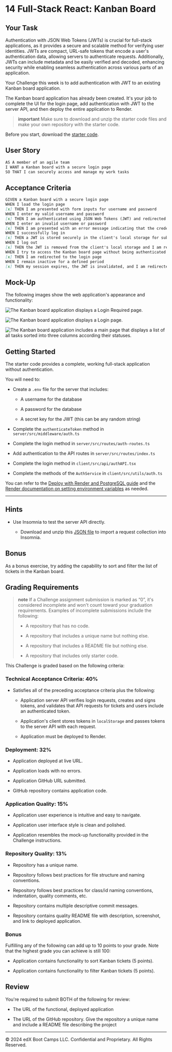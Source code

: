 # 14 Full-Stack React: Kanban Board

## Your Task

Authentication with JSON Web Tokens (JWTs) is crucial for full-stack applications, as it provides a secure and scalable method for verifying user identities. JWTs are compact, URL-safe tokens that encode a user's authentication data, allowing servers to authenticate requests. Additionally, JWTs can include metadata and be easily verified and decoded, enhancing security while enabling seamless authentication across various parts of an application.

Your Challenge this week is to add authentication with JWT to an existing Kanban board application.

The Kanban board application has already been created. It's your job to complete the UI for the login page, add authentication with JWT to the server API, and then deploy the entire application to Render.

> **important** Make sure to download and unzip the starter code files and make your own repository with the starter code.

Before you start, download the [starter code](https://static.bc-edx.com/coding/software-dev/14-Full-Stack-React/Develop.zip).

## User Story

```md
AS A member of an agile team
I WANT a Kanban board with a secure login page
SO THAT I can securely access and manage my work tasks
```

## Acceptance Criteria

```md
GIVEN a Kanban board with a secure login page
WHEN I load the login page
[x] THEN I am presented with form inputs for username and password
WHEN I enter my valid username and password
[x] THEN I am authenticated using JSON Web Tokens (JWT) and redirected to the main Kanban board page
WHEN I enter an invalid username or password
[x] THEN I am presented with an error message indicating that the credentials are incorrect
WHEN I successfully log in
[x] THEN a JWT is stored securely in the client's local storage for subsequent authenticated requests
WHEN I log out
[x] THEN the JWT is removed from the client's local storage and I am redirected to the login page
WHEN I try to access the Kanban board page without being authenticated
[x] THEN I am redirected to the login page
WHEN I remain inactive for a defined period
[x] THEN my session expires, the JWT is invalidated, and I am redirected to the login page upon my next action
```

## Mock-Up

The following images show the web application's appearance and functionality:

![The Kanban board application displays a Login Required page.](./Assets/14-00-unauthenticated-page.png)

![The Kanban board application displays a Login page.](./Assets/14-01-login-page.png)

![The Kanban board application includes a main page that displays a list of all tasks sorted into three columns according their statuses.](./Assets/14-02-main-page.png)

## Getting Started

The starter code provides a complete, working full-stack application without authentication.

You will need to:

* Create a `.env` file for the server that includes:

  * A username for the database

  * A password for the database

  * A secret key for the JWT (this can be any random string)

* Complete the `authenticateToken` method in `server/src/middleware/auth.ts`

* Complete the login method in `server/src/routes/auth-routes.ts`

* Add authentication to the API routes in `server/src/routes/index.ts`

* Complete the login method in `client/src/api/authAPI.tsx`

* Complete the methods of the `AuthService` in `client/src/utils/auth.ts`

You can refer to the [Deploy with Render and PostgreSQL guide](https://coding-boot-camp.github.io/full-stack/render/deploy-with-render-and-postgresql) and the [Render documentation on setting environment variables](https://docs.render.com/configure-environment-variables) as needed.

---

## Hints

* Use Insomnia to test the server API directly.

  * Download and unzip this [JSON file](https://static.bc-edx.com/coding/software-dev/14-Full-Stack-React/assets/Insomnia_M14_Challenge.zip) to import a request collection into Insomnia.


## Bonus

As a bonus exercise, try adding the capability to sort and filter the list of tickets in the Kanban board.

## Grading Requirements

> **note** If a Challenge assignment submission is marked as “0”, it's considered incomplete and won't count toward your graduation requirements. Examples of incomplete submissions include the following:
>
> * A repository that has no code.
>
> * A repository that includes a unique name but nothing else.
>
> * A repository that includes a README file but nothing else.
>
> * A repository that includes only starter code.

This Challenge is graded based on the following criteria:

### Technical Acceptance Criteria: 40%

* Satisfies all of the preceding acceptance criteria plus the following:

  * Application server API verifies login requests, creates and signs tokens, and validates that API requests for tickets and users include an authenticated token.

  * Application's client stores tokens in `localStorage` and passes tokens to the server API with each request.

  * Application must be deployed to Render.

### Deployment: 32%

* Application deployed at live URL.

* Application loads with no errors.

* Application GitHub URL submitted.

* GitHub repository contains application code.

### Application Quality: 15%

* Application user experience is intuitive and easy to navigate.

* Application user interface style is clean and polished.

* Application resembles the mock-up functionality provided in the Challenge instructions.

### Repository Quality: 13%

* Repository has a unique name.

* Repository follows best practices for file structure and naming conventions.

* Repository follows best practices for class/id naming conventions, indentation, quality comments, etc.

* Repository contains multiple descriptive commit messages.

* Repository contains quality README file with description, screenshot, and link to deployed application.

### Bonus

Fulfilling any of the following can add up to 10 points to your grade. Note that the highest grade you can achieve is still 100:

* Application contains functionality to sort Kanban tickets (5 points).

* Application contains functionality to filter Kanban tickets (5 points).

## Review

You're required to submit BOTH of the following for review:

* The URL of the functional, deployed application

* The URL of the GitHub repository. Give the repository a unique name and include a README file describing the project

---
© 2024 edX Boot Camps LLC. Confidential and Proprietary. All Rights Reserved.

